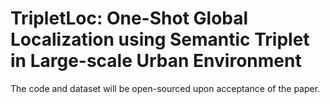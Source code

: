 # TripletLoc: One-Shot Global Localization using Semantic Triplet in Large-scale Urban Environment

The code and dataset will be open-sourced upon acceptance of the paper.
